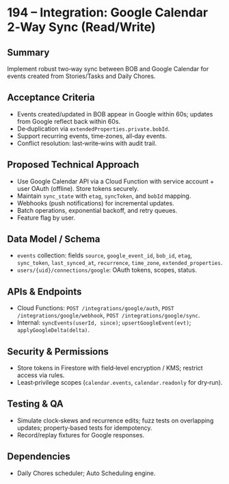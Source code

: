 # 194 – Integration: Google Calendar 2‑Way Sync (Read/Write)

## Summary
Implement robust two‑way sync between BOB and Google Calendar for events created from Stories/Tasks and Daily Chores.

## Acceptance Criteria
- Events created/updated in BOB appear in Google within 60s; updates from Google reflect back within 60s.
- De‑duplication via `extendedProperties.private.bobId`.
- Support recurring events, time‑zones, all‑day events.
- Conflict resolution: last‑write‑wins with audit trail.

## Proposed Technical Approach
- Use Google Calendar API via a Cloud Function with service account + user OAuth (offline). Store tokens securely.
- Maintain `sync_state` with `etag`, `syncToken`, and `bobId` mapping.
- Webhooks (push notifications) for incremental updates.
- Batch operations, exponential backoff, and retry queues.
- Feature flag by user.

## Data Model / Schema
- `events` collection: fields `source`, `google_event_id`, `bob_id`, `etag`, `sync_token`, `last_synced_at`, `recurrence`, `time_zone`, `extended_properties`.
- `users/{uid}/connections/google`: OAuth tokens, scopes, status.

## APIs & Endpoints
- Cloud Functions: `POST /integrations/google/auth`, `POST /integrations/google/webhook`, `POST /integrations/google/sync`.
- Internal: `syncEvents(userId, since)`; `upsertGoogleEvent(evt)`; `applyGoogleDelta(delta)`.

## Security & Permissions
- Store tokens in Firestore with field‑level encryption / KMS; restrict access via rules.
- Least‑privilege scopes (`calendar.events`, `calendar.readonly` for dry‑run).

## Testing & QA
- Simulate clock‑skews and recurrence edits; fuzz tests on overlapping updates; property‑based tests for idempotency.
- Record/replay fixtures for Google responses.

## Dependencies
- Daily Chores scheduler; Auto Scheduling engine.

